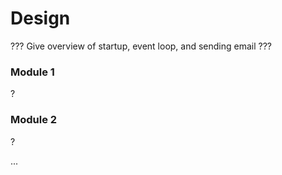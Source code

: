 # Design
??? Give overview of startup, event loop, and sending email ???

### Module 1
?

### Module 2
?

...
